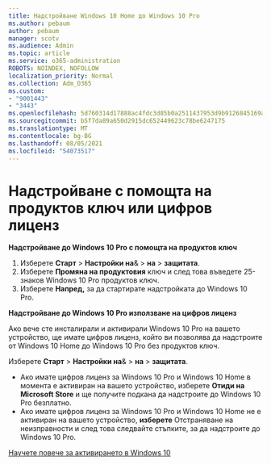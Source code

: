 ```yaml
---
title: Надстройване Windows 10 Home до Windows 10 Pro
ms.author: pebaum
author: pebaum
manager: scotv
ms.audience: Admin
ms.topic: article
ms.service: o365-administration
ROBOTS: NOINDEX, NOFOLLOW
localization_priority: Normal
ms.collection: Adm_O365
ms.custom:
- "9001443"
- "3443"
ms.openlocfilehash: 5d760314d17888ac4fdc3d85b0a2511437953d9b9126845169acd3fe486e55b6
ms.sourcegitcommit: b5f7da89a650d2915dc652449623c78be6247175
ms.translationtype: MT
ms.contentlocale: bg-BG
ms.lasthandoff: 08/05/2021
ms.locfileid: "54073517"
---
```

# <a name="upgrade-using-either-a-product-key-or-a-digital-license"></a>Надстройване с помощта на продуктов ключ или цифров лиценз

**Надстройване до Windows 10 Pro с помощта на продуктов ключ**

1. Изберете **Старт**  >  **Настройки на**&  >  **на**  >  **защитата**.
2. Изберете **Промяна на продуктовия** ключ и след това въведете 25-знаков Windows 10 Pro продуктов ключ.
3. Изберете **Напред,** за да стартирате надстройката до Windows 10 Pro.

**Надстройване до Windows 10 Pro използване на цифров лиценз**

Ако вече сте инсталирали и активирали Windows 10 Pro на вашето устройство, ще имате цифров лиценз, който ви позволява да надстроите от Windows 10 Home до Windows 10 Pro без продуктов ключ.

Изберете **Старт**  >  **Настройки на**&  >  **на**  >  **защитата**.

- Ако имате цифров лиценз за Windows 10 Pro и Windows 10 Home в момента е активиран на вашето устройство, изберете **Отиди на Microsoft Store** и ще получите подкана да надстроите до Windows 10 Pro безплатно.
- Ако имате цифров лиценз за Windows 10 Pro и Windows 10 Home не е активиран на вашето устройство, **изберете** Отстраняване на неизправности и след това следвайте стъпките, за да надстроите до Windows 10 Pro.

[Научете повече за активирането в Windows 10](https://support.microsoft.com/help/12440)